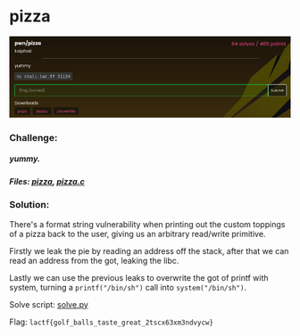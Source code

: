 # pizza
![challenge](challenge.png)
### Challenge:
##### yummy.
##### Files: [pizza](pizza), [pizza.c](pizza.c)

### Solution:
There's a format string vulnerability when printing out the custom toppings of a pizza back to the user, giving us an arbitrary read/write primitive.

Firstly we leak the pie by reading an address off the stack, after that we can read an address from the got, leaking the libc.

Lastly we can use the previous leaks to overwrite the got of printf with system, 
turning a ```printf("/bin/sh")``` call into ```system("/bin/sh")```.

Solve script: [solve.py](solve.py)

Flag: ```lactf{golf_balls_taste_great_2tscx63xm3ndvycw}```